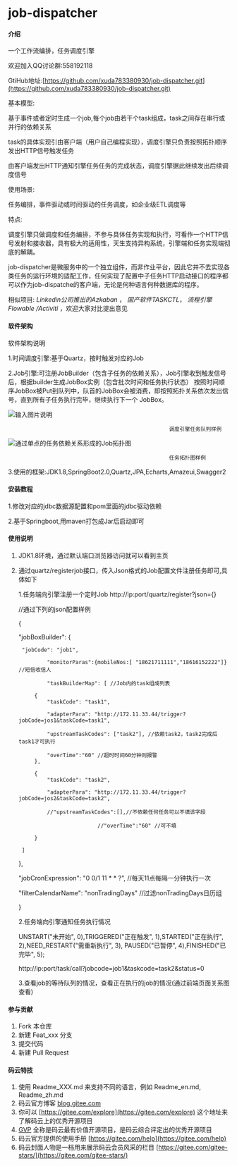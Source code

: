 # job-dispatcher

#### 介绍
一个工作流编排，任务调度引擎

欢迎加入QQ讨论群:558192118

GtiHub地址:[https://github.com/xuda783380930/job-dispatcher.git](https://github.com/xuda783380930/job-dispatcher.git)

基本模型:

基于事件或者定时生成一个job,每个job由若干个task组成，task之间存在串行或并行的依赖关系

task的具体实现引由客户端（用户自己编程实现），调度引擎只负责按照拓扑顺序发出HTTP信号触发任务

由客户端发出HTTP通知引擎任务任务的完成状态，调度引擎据此继续发出后续调度信号

使用场景:

任务编排，事件驱动或时间驱动的任务调度，如企业级ETL调度等

特点:

调度引擎只做调度和任务编排，不参与具体任务实现和执行，可看作一个HTTP信号发射和接收器，具有极大的适用性，天生支持异构系统，引擎端和任务实现端彻底的解耦。

job-dispatcher是微服务中的一个独立组件，而非作业平台，因此它并不去实现各类任务的运行环境的适配工作，任何实现了配置中子任务HTTP启动接口的程序都可以作为job-dispatche的客户端，无论是何种语言何种数据库的程序。

相似项目: _Linkedin公司推出的Azkaban_ ， _国产软件TASKCTL_， _流程引擎 Flowable /Activiti_ ，欢迎大家对比提出意见

#### 软件架构
软件架构说明

1.时间调度引擎:基于Quartz，按时触发对应的Job

2.Job引擎:可注册JobBuilder（包含子任务的依赖关系），Job引擎收到触发信号后，根据builder生成JobBox实例（包含批次时间和任务执行状态）
          按照时间顺序JobBox被Put到队列中，队首的JobBox会被消费，即按照拓扑关系依次发出信号，直到所有子任务执行完毕，继续执行下一个
          JobBox。

![输入图片说明](https://images.gitee.com/uploads/images/2019/0109/101119_f27af5bf_1466151.png "调度引擎任务队列.png")

                                                       调度引擎任务队列样例

![通过单点的任务依赖关系形成的Job拓扑图](https://images.gitee.com/uploads/images/2019/0108/220256_bb1bc412_1466151.png "任务拓扑图样例.png")

                                                       任务拓扑图样例


3.使用的框架:JDK1.8,SpringBoot2.0,Quartz,JPA,Echarts,Amazeui,Swagger2

#### 安装教程

1.修改对应的jdbc数据源配置和pom里面的jdbc驱动依赖 

2.基于Springboot,用maven打包成Jar后启动即可

#### 使用说明

1. JDK1.8环境，通过默认端口浏览器访问就可以看到主页

2. 通过quartz/registerjob接口，传入Json格式的Job配置文件注册任务即可,具体如下

    1.任务端向引擎注册一个定时Job
    http://ip:port/quartz/register?json={} 

    //通过下列的json配置样例

     {

	"jobBoxBuilder": {

		"jobCode": "job1",

                "monitorParas":{mobileNos:[ "18621711111","18616152222"]} //短信收信人

                "taskBuilderMap": [ //Job内的task组成列表

			{
				"taskCode": "task1",

				"adapterPara": "http://172.11.33.44/trigger?jobCode=jos1&taskCode=task1", 

				"upstreamTaskCodes": ["task2"], //依赖task2，task2完成后task1才可执行

				"overTime":"60" //超时时间60分钟则报警
			},

			{
				"taskCode": "task2",

				"adapterPara": "http://172.11.33.44/trigger? jobCode=jos2&taskCode=task2",

				//"upstreamTaskCodes":[],//不依赖任何任务可以不填该字段

                                //"overTime":"60" //可不填

			}

		]

	},

	"jobCronExpression": "0 0/1 11 * * ?", //每天11点每隔一分钟执行一次

	"filterCalendarName": "nonTradingDays" //过滤nonTradingDays日历组

    }



    2.任务端向引擎通知任务执行情况

    UNSTART("未开始", 0),TRIGGERED("正在触发", 1),STARTED("正在执行", 2),NEED_RESTART("需重新执行", 3),
    PAUSED("已暂停", 4),FINISHED("已完毕", 5);

    http://ip:port/task/call?jobcode=job1&taskcode=task2&status=0

    3.查看job的等待队列的情况，查看正在执行的job的情况(通过前端页面关系图查看)

    

#### 参与贡献

1. Fork 本仓库
2. 新建 Feat_xxx 分支
3. 提交代码
4. 新建 Pull Request


#### 码云特技

1. 使用 Readme\_XXX.md 来支持不同的语言，例如 Readme\_en.md, Readme\_zh.md
2. 码云官方博客 [blog.gitee.com](https://blog.gitee.com)
3. 你可以 [https://gitee.com/explore](https://gitee.com/explore) 这个地址来了解码云上的优秀开源项目
4. [GVP](https://gitee.com/gvp) 全称是码云最有价值开源项目，是码云综合评定出的优秀开源项目
5. 码云官方提供的使用手册 [https://gitee.com/help](https://gitee.com/help)
6. 码云封面人物是一档用来展示码云会员风采的栏目 [https://gitee.com/gitee-stars/](https://gitee.com/gitee-stars/)